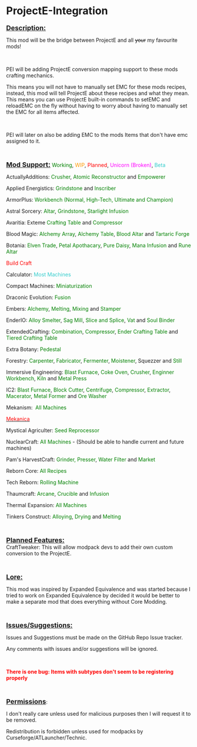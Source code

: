 # ProjectE-Integration

<p><span style="text-decoration: underline; font-size: 18px;"><strong>Description:</strong></span></p>
<p>This mod will be the bridge between ProjectE and all <del>your</del> my favourite mods!</p>
<p>&nbsp;</p>
<p>PEI will be adding ProjectE conversion mapping support to these mods crafting mechanics.</p>
<p>This means you will not have to manually set EMC for these mods recipes, instead, this mod will tell ProjectE about these recipes and what they mean. This means you can use ProjectE built-in commands to setEMC and reloadEMC on the fly without having to worry about having to manually set the EMC for all items affected.</p>
<p>&nbsp;</p>
<p>PEI will later on also be adding EMC to the mods Items that don't have emc assigned to it.</p>
<p>&nbsp;</p>
<p><span style="text-decoration: underline; font-size: 18px;"><strong>Mod</strong><strong> Suppo</strong><strong>rt:</strong></span> <span style="color: #008000;">Working</span>, <span style="color: #ff9900;">WIP</span>, <span style="color: #ff0000;">Planned</span>, <span style="color: #ff00ff;">Unicorn (Broken)</span>, <span style="color: #00ffff;"><span style="color: #33cccc;">Beta</span></span></p>
<p>ActuallyAdditions: <span style="color: #008000;">Crusher</span>, <span style="color: #008000;">Atomic Reconstructor</span> and <span style="color: #008000;">Empowerer</span></p>
<p>Applied Energistics: <span style="color: #008000;">Grindstone</span> and <span style="color: #008000;">Inscriber</span></p>
<p>ArmorPlus: <span style="color: #008000;">Workbench (Normal, High-Tech, Ultimate and Champion)</span></p>
<p>Astral Sorcery: <span style="color: #008000;">Altar</span>, <span style="color: #008000;">Grindstone</span>, <span style="color: #008000;">Starlight Infusion</span></p>
<p>Avaritia: Exteme<span style="color: #008000;"> Crafting Table</span> and <span style="color: #008000;">Compressor</span></p>
<p>Blood Magic: <span style="color: #008000;">Alchemy Array</span>, <span style="color: #008000;">Alchemy Table</span>, <span style="color: #008000;">Blood Altar</span> and <span style="color: #008000;">Tartaric Forge</span></p>
<p>Botania: <span style="color: #008000;">Elven Trade</span>, <span style="color: #008000;">Petal Apothacary</span>, <span style="color: #008000;">Pure Daisy</span>, <span style="color: #008000;">Mana Infusion</span> and <span style="color: #008000;">Rune Altar</span></p>
<p><span style="color: #ff0000;">Build Craft</span></p>
<p>Calculator: <span style="color: #33cccc;">Most Machines</span></p>
<p>Compact Machines: <span style="color: #008000;">Miniaturization</span></p>
<p>Draconic Evolution: <span style="color: #008000;">Fusion</span></p>
<p>Embers: <span style="color: #008000;">Alchemy</span>, <span style="color: #008000;">Melting</span>, <span style="color: #008000;">Mixing</span> and <span style="color: #008000;">Stamper</span></p>
<p>EnderIO: <span style="color: #008000;">Alloy Smelter</span>, <span style="color: #008000;">Sag Mill</span>, <span style="color: #008000;">Slice and Splice</span>, <span style="color: #008000;">Vat</span> and <span style="color: #008000;">Soul Binder</span></p>
<p>ExtendedCrafting: <span style="color: #008000;">Combination</span>, <span style="color: #008000;">Compressor</span>, <span style="color: #008000;">Ender Crafting Table</span> and <span style="color: #008000;">Tiered Crafting Table</span></p>
<p>Extra Botany: <span style="color: #008000;">Pedestal</span></p>
<p>Forestry: <span style="color: #008000;">Carpenter</span>, <span style="color: #008000;">Fabricator</span>,<span style="color: #008000;"> Fermenter</span>, <span style="color: #008000;">Moistener</span>, Squezzer and <span style="color: #008000;">Still</span></p>
<p>Immersive Engineering: <span style="color: #008000;">Blast Furnace</span>, <span style="color: #008000;">Coke Oven</span>, <span style="color: #008000;">Crusher</span>, <span style="color: #008000;">Enginner Workbench</span>, <span style="color: #008000;">Kiln</span> and <span style="color: #008000;">Metal Press</span></p>
<p>IC2: <span style="color: #008000;">Blast Furnace</span>, <span style="color: #008000;">Block Cutter</span>, <span style="color: #008000;">Centrifuge</span>, <span style="color: #008000;">Compressor</span>, <span style="color: #008000;">Extractor</span>, <span style="color: #008000;">Macerator</span>, <span style="color: #008000;">Metal Former</span> and <span style="color: #008000;">Ore Washer</span></p>
<p>Mekanism:&nbsp; <span style="color: #008000;">All Machines</span></p>
<p><a title="GitHub Issue Related To This Problem" href="https://github.com/mekanica/mekanica/issues/156" target="_blank" rel="noopener noreferrer"><span style="color: #ff0000;">Mekanica</span></a></p>
<p>Mystical Agriculter: <span style="color: #008000;">Seed Reprocessor</span></p>
<p>NuclearCraft: <span style="color: #008000;">All Machines</span> - (Should be able to handle current and future machines)</p>
<p>Pam's HarvestCraft: <span style="color: #008000;">Grinder,</span> <span style="color: #008000;">Presser</span>, <span style="color: #008000;">Water Filter</span> and <span style="color: #008000;">Market</span></p>
<p>Reborn Core: <span style="color: #008000;">All Recipes</span></p>
<p>Tech Reborn: <span style="color: #008000;">Rolling Machine</span></p>
<p>Thaumcraft: <span style="color: #008000;">Arcane</span>, <span style="color: #008000;">Crucible</span> and <span style="color: #008000;">Infusion</span></p>
<p>Thermal Expansion: <span style="color: #008000;">All Machines</span></p>
<p>Tinkers Construct: <span style="color: #008000;">Alloying</span>, <span style="color: #008000;">Drying</span> and <span style="color: #008000;">Melting</span></p>
<p>&nbsp;</p>
<p><span style="text-decoration: underline; font-size: 18px;"><strong>Planned Features:</strong></span><br />CraftTweaker: This will allow modpack devs to add their own custom conversion to the ProjectE.</p>
<p>&nbsp;</p>
<p><span style="text-decoration: underline; font-size: 18px;"><strong>Lore:</strong></span></p>
<p>This mod was inspired by Expanded Equivalence and was started because I tried to work on Expanded Equivalence by decided it would be better to make a separate mod that does everything without Core Modding.</p>
<p>&nbsp;</p>
<p><span style="text-decoration: underline; font-size: 18px;"><strong>Issues/Suggestions:</strong></span></p>
<p><span style="font-size: 14px;">Issues and Suggestions must be made on the GitHub Repo Issue tracker.</span></p>
<p><span style="font-size: 14px;">Any comments with issues and/or suggestions will be ignored.</span></p>
<p>&nbsp;</p>
<p><span style="font-size: 14px; color: #ff0000;"><strong>There is one bug: Items with subtypes don't seem to be registering properly</strong></span></p>
<p>&nbsp;</p>
<p><span style="text-decoration: underline; font-size: 18px;"><strong>Permissions</strong></span>:</p>
<p>I don't really care unless used for malicious purposes then I will request it to be removed.</p>
<p>Redistribution is forbidden unless used for modpacks by Curseforge/ATLauncher/Technic.</p>